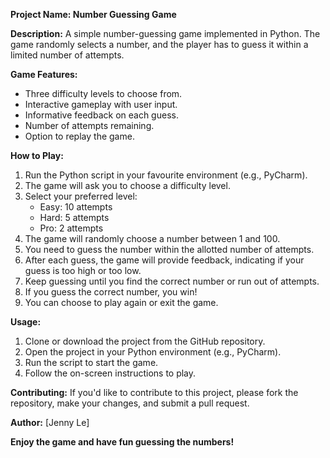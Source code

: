 
**Project Name: Number Guessing Game**

**Description:**
A simple number-guessing game implemented in Python. The game randomly selects a number, and the player has to guess it within a limited number of attempts.

**Game Features:**
- Three difficulty levels to choose from.
- Interactive gameplay with user input.
- Informative feedback on each guess.
- Number of attempts remaining.
- Option to replay the game.

**How to Play:**
1. Run the Python script in your favourite environment (e.g., PyCharm).
2. The game will ask you to choose a difficulty level.
3. Select your preferred level:
   - Easy: 10 attempts
   - Hard: 5 attempts
   - Pro: 2 attempts
4. The game will randomly choose a number between 1 and 100.
5. You need to guess the number within the allotted number of attempts.
6. After each guess, the game will provide feedback, indicating if your guess is too high or too low.
7. Keep guessing until you find the correct number or run out of attempts.
8. If you guess the correct number, you win!
9. You can choose to play again or exit the game.

**Usage:**
1. Clone or download the project from the GitHub repository.
2. Open the project in your Python environment (e.g., PyCharm).
3. Run the script to start the game.
4. Follow the on-screen instructions to play.

**Contributing:**
If you'd like to contribute to this project, please fork the repository, make your changes, and submit a pull request.

**Author:**
[Jenny Le]

**Enjoy the game and have fun guessing the numbers!**
